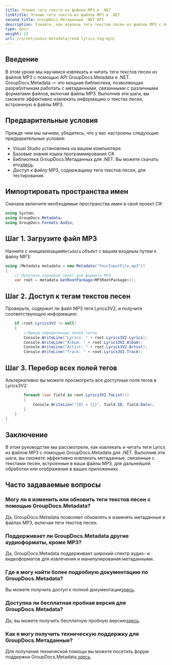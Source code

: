 ```yaml
---
title: Чтение тега текста из файлов MP3 в .NET
linktitle: Чтение тега текста из файлов MP3 в .NET
second_title: GroupDocs.Метаданные .NET API
description: Узнайте, как извлечь теги текстов песен из файлов MP3 с помощью GroupDocs.Metadata для .NET. Следуйте нашему пошаговому руководству.
type: docs
weight: 13
url: /ru/net/audio-metadata/read-lyrics-tag-mp3/
---
```

## Введение
В этом уроке мы научимся извлекать и читать теги текстов песен из файлов MP3 с помощью API GroupDocs.Metadata в .NET. GroupDocs.Metadata — это мощная библиотека, позволяющая разработчикам работать с метаданными, связанными с различными форматами файлов, включая файлы MP3. Выполнив эти шаги, вы сможете эффективно извлекать информацию о текстах песен, встроенную в файлы MP3.
## Предварительные условия
Прежде чем мы начнем, убедитесь, что у вас настроены следующие предварительные условия:
- Visual Studio установлена на вашем компьютере.
- Базовые знания языка программирования C#.
-  Библиотека GroupDocs.Метаданных для .NET. Вы можете скачать его[здесь](https://releases.groupdocs.com/metadata/net/).
- Доступ к файлу MP3, содержащему теги текстов песен, для тестирования.

## Импортировать пространства имен
Сначала включите необходимые пространства имен в свой проект C#:
```csharp
using System;
using GroupDocs.Metadata;
using GroupDocs.Formats.Audio;
```
## Шаг 1. Загрузите файл MP3
 Начните с инициализации`Metadata` объект с вашим входным путем к файлу MP3:
```csharp
using (Metadata metadata = new Metadata("YourInputFile.mp3"))
{
    // Получите корневой пакет для формата MP3.
    var root = metadata.GetRootPackage<MP3RootPackage>();
```
## Шаг 2. Доступ к тегам текстов песен
Проверьте, содержит ли файл MP3 теги Lyrics3V2, и получите соответствующую информацию:
```csharp
    if (root.Lyrics3V2 != null)
    {
        //Вывод определенных полей тегов
        Console.WriteLine("Lyrics: " + root.Lyrics3V2.Lyrics);
        Console.WriteLine("Album: " + root.Lyrics3V2.Album);
        Console.WriteLine("Artist: " + root.Lyrics3V2.Artist);
        Console.WriteLine("Track: " + root.Lyrics3V2.Track);
```
## Шаг 3. Перебор всех полей тегов
Альтернативно вы можете просмотреть все доступные поля тегов в Lyrics3V2:
```csharp
        foreach (var field in root.Lyrics3V2.ToList())
        {
            Console.WriteLine("{0} = {1}", field.ID, field.Data);
        }
    }
}
```

## Заключение
В этом руководстве мы рассмотрели, как извлекать и читать теги Lyrics из файлов MP3 с помощью GroupDocs.Metadata для .NET. Выполнив эти шаги, вы сможете эффективно извлекать метаданные, связанные с текстами песен, встроенные в ваши файлы MP3, для дальнейшей обработки или отображения в ваших приложениях.

## Часто задаваемые вопросы
### Могу ли я изменить или обновить теги текстов песен с помощью GroupDocs.Metadata?
Да, GroupDocs.Metadata позволяет обновлять и изменять метаданные в файлах MP3, включая теги текстов песен.
### Поддерживает ли GroupDocs.Metadata другие аудиоформаты, кроме MP3?
Да, GroupDocs.Metadata поддерживает широкий спектр аудио- и видеоформатов для извлечения и манипулирования метаданными.
### Где я могу найти более подробную документацию по GroupDocs.Metadata?
 Вы можете получить доступ к полной документации[здесь](https://reference.groupdocs.com/metadata/net/).
### Доступна ли бесплатная пробная версия для GroupDocs.Metadata?
 Да, вы можете получить бесплатную пробную версию[здесь](https://releases.groupdocs.com/).
### Как я могу получить техническую поддержку для GroupDocs.Метаданные?
 Для получения технической помощи вы можете посетить форум поддержки GroupDocs.Metadata.[здесь](https://forum.groupdocs.com/c/metadata/14).